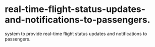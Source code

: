 # real-time-flight-status-updates-and-notifications-to-passengers.
system to provide real-time flight status updates and notifications to passengers.
